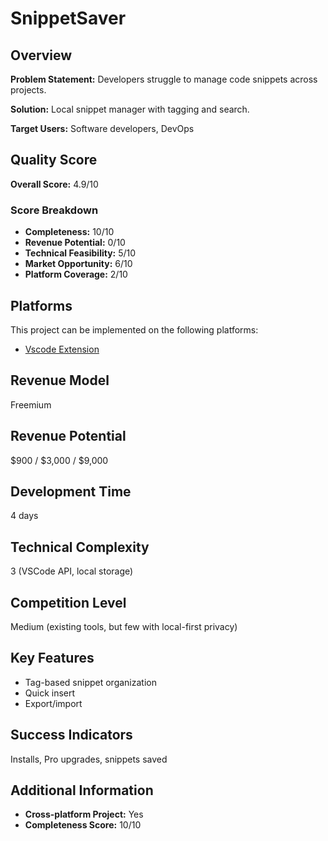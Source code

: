# SnippetSaver

## Overview
**Problem Statement:** Developers struggle to manage code snippets across projects.

**Solution:** Local snippet manager with tagging and search.

**Target Users:** Software developers, DevOps

## Quality Score
**Overall Score:** 4.9/10

### Score Breakdown
- **Completeness:** 10/10
- **Revenue Potential:** 0/10
- **Technical Feasibility:** 5/10
- **Market Opportunity:** 6/10
- **Platform Coverage:** 2/10

## Platforms
This project can be implemented on the following platforms:
- [Vscode Extension](./platforms/vscode-extension/)

## Revenue Model
Freemium

## Revenue Potential
$900 / $3,000 / $9,000

## Development Time
4 days

## Technical Complexity
3 (VSCode API, local storage)

## Competition Level
Medium (existing tools, but few with local-first privacy)

## Key Features
- Tag-based snippet organization
- Quick insert
- Export/import

## Success Indicators
Installs, Pro upgrades, snippets saved

## Additional Information
- **Cross-platform Project:** Yes
- **Completeness Score:** 10/10
